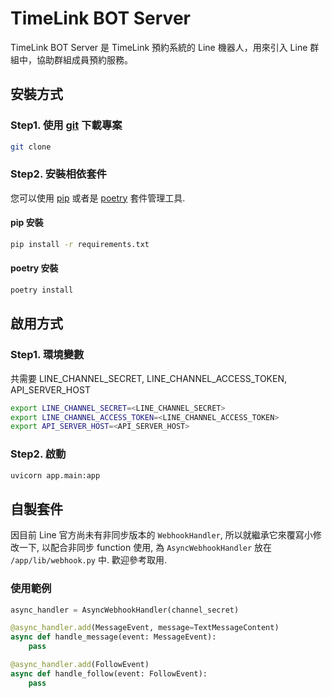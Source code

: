 # TimeLink BOT Server

TimeLink BOT Server 是 TimeLink 預約系統的 Line 機器人，用來引入 Line 群組中，協助群組成員預約服務。

## 安裝方式
### Step1. 使用 [git](https://git-scm.com/) 下載專案
```bash
git clone 
```

### Step2. 安裝相依套件
您可以使用 [pip](https://pip.pypa.io/en/stable/) 或者是 [poetry]() 套件管理工具.

#### pip 安裝
```bash
pip install -r requirements.txt
```

#### poetry 安裝
```bash
poetry install
```

## 啟用方式
### Step1. 環境變數
共需要 LINE_CHANNEL_SECRET, LINE_CHANNEL_ACCESS_TOKEN, API_SERVER_HOST
```bash
export LINE_CHANNEL_SECRET=<LINE_CHANNEL_SECRET>
export LINE_CHANNEL_ACCESS_TOKEN=<LINE_CHANNEL_ACCESS_TOKEN>
export API_SERVER_HOST=<API_SERVER_HOST>
```

### Step2. 啟動
```bash
uvicorn app.main:app
```

## 自製套件
因目前 Line 官方尚未有非同步版本的 `WebhookHandler`, 所以就繼承它來覆寫小修改一下, 以配合非同步 function 使用, 為 `AsyncWebhookHandler` 放在 `/app/lib/webhook.py` 中. 歡迎參考取用.

### 使用範例
```python
async_handler = AsyncWebhookHandler(channel_secret)

@async_handler.add(MessageEvent, message=TextMessageContent)
async def handle_message(event: MessageEvent):
    pass

@async_handler.add(FollowEvent)
async def handle_follow(event: FollowEvent):
    pass
```
